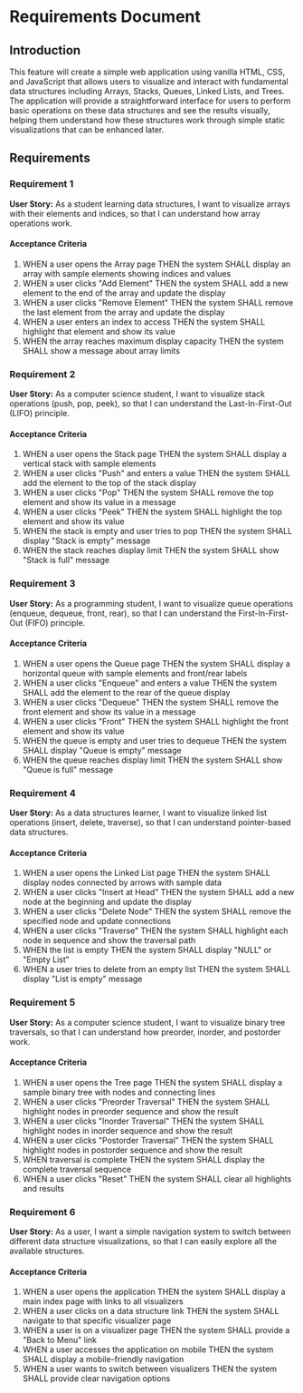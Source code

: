 # Requirements Document

## Introduction

This feature will create a simple web application using vanilla HTML, CSS, and JavaScript that allows users to visualize and interact with fundamental data structures including Arrays, Stacks, Queues, Linked Lists, and Trees. The application will provide a straightforward interface for users to perform basic operations on these data structures and see the results visually, helping them understand how these structures work through simple static visualizations that can be enhanced later.

## Requirements

### Requirement 1

**User Story:** As a student learning data structures, I want to visualize arrays with their elements and indices, so that I can understand how array operations work.

#### Acceptance Criteria

1. WHEN a user opens the Array page THEN the system SHALL display an array with sample elements showing indices and values
2. WHEN a user clicks "Add Element" THEN the system SHALL add a new element to the end of the array and update the display
3. WHEN a user clicks "Remove Element" THEN the system SHALL remove the last element from the array and update the display
4. WHEN a user enters an index to access THEN the system SHALL highlight that element and show its value
5. WHEN the array reaches maximum display capacity THEN the system SHALL show a message about array limits

### Requirement 2

**User Story:** As a computer science student, I want to visualize stack operations (push, pop, peek), so that I can understand the Last-In-First-Out (LIFO) principle.

#### Acceptance Criteria

1. WHEN a user opens the Stack page THEN the system SHALL display a vertical stack with sample elements
2. WHEN a user clicks "Push" and enters a value THEN the system SHALL add the element to the top of the stack display
3. WHEN a user clicks "Pop" THEN the system SHALL remove the top element and show its value in a message
4. WHEN a user clicks "Peek" THEN the system SHALL highlight the top element and show its value
5. WHEN the stack is empty and user tries to pop THEN the system SHALL display "Stack is empty" message
6. WHEN the stack reaches display limit THEN the system SHALL show "Stack is full" message

### Requirement 3

**User Story:** As a programming student, I want to visualize queue operations (enqueue, dequeue, front, rear), so that I can understand the First-In-First-Out (FIFO) principle.

#### Acceptance Criteria

1. WHEN a user opens the Queue page THEN the system SHALL display a horizontal queue with sample elements and front/rear labels
2. WHEN a user clicks "Enqueue" and enters a value THEN the system SHALL add the element to the rear of the queue display
3. WHEN a user clicks "Dequeue" THEN the system SHALL remove the front element and show its value in a message
4. WHEN a user clicks "Front" THEN the system SHALL highlight the front element and show its value
5. WHEN the queue is empty and user tries to dequeue THEN the system SHALL display "Queue is empty" message
6. WHEN the queue reaches display limit THEN the system SHALL show "Queue is full" message

### Requirement 4

**User Story:** As a data structures learner, I want to visualize linked list operations (insert, delete, traverse), so that I can understand pointer-based data structures.

#### Acceptance Criteria

1. WHEN a user opens the Linked List page THEN the system SHALL display nodes connected by arrows with sample data
2. WHEN a user clicks "Insert at Head" THEN the system SHALL add a new node at the beginning and update the display
3. WHEN a user clicks "Delete Node" THEN the system SHALL remove the specified node and update connections
4. WHEN a user clicks "Traverse" THEN the system SHALL highlight each node in sequence and show the traversal path
5. WHEN the list is empty THEN the system SHALL display "NULL" or "Empty List"
6. WHEN a user tries to delete from an empty list THEN the system SHALL display "List is empty" message

### Requirement 5

**User Story:** As a computer science student, I want to visualize binary tree traversals, so that I can understand how preorder, inorder, and postorder work.

#### Acceptance Criteria

1. WHEN a user opens the Tree page THEN the system SHALL display a sample binary tree with nodes and connecting lines
2. WHEN a user clicks "Preorder Traversal" THEN the system SHALL highlight nodes in preorder sequence and show the result
3. WHEN a user clicks "Inorder Traversal" THEN the system SHALL highlight nodes in inorder sequence and show the result
4. WHEN a user clicks "Postorder Traversal" THEN the system SHALL highlight nodes in postorder sequence and show the result
5. WHEN traversal is complete THEN the system SHALL display the complete traversal sequence
6. WHEN a user clicks "Reset" THEN the system SHALL clear all highlights and results

### Requirement 6

**User Story:** As a user, I want a simple navigation system to switch between different data structure visualizations, so that I can easily explore all the available structures.

#### Acceptance Criteria

1. WHEN a user opens the application THEN the system SHALL display a main index page with links to all visualizers
2. WHEN a user clicks on a data structure link THEN the system SHALL navigate to that specific visualizer page
3. WHEN a user is on a visualizer page THEN the system SHALL provide a "Back to Menu" link
4. WHEN a user accesses the application on mobile THEN the system SHALL display a mobile-friendly navigation
5. WHEN a user wants to switch between visualizers THEN the system SHALL provide clear navigation options